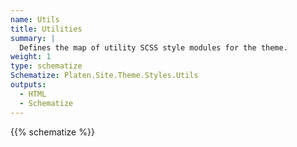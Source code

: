 ```yaml
---
name: Utils
title: Utilities
summary: |
  Defines the map of utility SCSS style modules for the theme.
weight: 1
type: schematize
Schematize: Platen.Site.Theme.Styles.Utils
outputs:
  - HTML
  - Schematize
---
```


{{% schematize %}}
